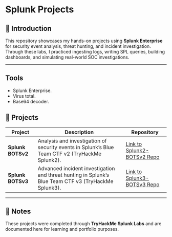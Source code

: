 # Splunk Projects

## 🔎 Introduction
This repository showcases my hands-on projects using **Splunk Enterprise** for security event analysis, threat hunting, and incident investigation.  
Through these labs, I practiced ingesting logs, writing SPL queries, building dashboards, and simulating real-world SOC investigations.  

---
## Tools
- Splunk Enterprise.
- Virus total.
- Base64 decoder.

## 📂 Projects

| Project | Description | Repository |
|---------|-------------|------------|
| **Splunk BOTSv2** | Analysis and investigation of security events in Splunk’s Blue Team CTF v2 (TryHackMe Splunk2). | [Link to Splunk2-BOTSv2 Repo](#) |
| **Splunk BOTSv3** | Advanced incident investigation and threat hunting in Splunk’s Blue Team CTF v3 (TryHackMe Splunk3). | [Link to Splunk3-BOTSv3 Repo](#) |

---

## 📌 Notes
These projects were completed through **TryHackMe Splunk Labs** and are documented here for learning and portfolio purposes.  



